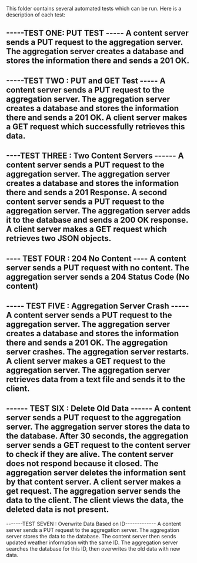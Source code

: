 This folder contains several automated tests which can be run. Here is a description of each test:

-----TEST ONE: PUT TEST -----
A content server sends a PUT request to the aggregation server.
The aggregation server creates a database and stores the information there and sends a 201 OK.
---------------------------------

-----TEST TWO : PUT and GET Test -----
A content server sends a PUT request to the aggregation server.
The aggregation server creates a database and stores the information there and sends a 201 OK.
A client server makes a GET request which successfully retrieves this data.
---------------------------------------------------------------------

----TEST THREE : Two Content Servers ------
A content server sends a PUT request to the aggregation server.
The aggregation server creates a database and stores the information there and sends a 201 Response.
A second content server sends a PUT request to the aggregation server.
The aggregation server adds it to the database and sends a 200 OK response.
A client server makes a GET request which retrieves two JSON objects. 
---------------------------------------------------------------------

---- TEST FOUR : 204 No Content ----
A content server sends a PUT request with no content. 
The aggregation server sends a 204 Status Code (No content)
---------------------------------------

----- TEST FIVE : Aggregation Server Crash -----
A content server sends a PUT request to the aggregation server.
The aggregation server creates a database and stores the information there and sends a 201 OK.
The aggregation server crashes.
The aggregation server restarts.
A client server makes a GET request to the aggregation server.
The aggregation server retrieves data from a text file and sends it to the client.
-------------------------------------------------------------------------------

------ TEST SIX : Delete Old Data ------
A content server sends a PUT request to the aggregation server.
The aggregation server stores the data to the database.
After 30 seconds, the aggregation server sends a GET request to the content server to check if they are alive. 
The content server does not respond because it closed. 
The aggregation server deletes the information sent by that content server.
A client server makes a get request.
The aggregation server sends the data to the client.
The client views the data, the deleted data is not present.
--------------------------------------------------------------------

-------TEST SEVEN : Overwrite Data Based on ID-------------
A content server sends a PUT request to the aggregation server.
The aggregation server stores the data to the database.
The content server then sends updated weather information with the same ID.
The aggregation server searches the database for this ID, then overwrites the old data with new data. 